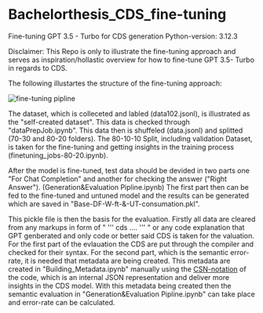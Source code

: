 # Bachelorthesis_CDS_fine-tuning
Fine-tuning GPT 3.5 - Turbo for CDS generation
Python-version: 3.12.3

Disclaimer: This Repo is only to illustrate the fine-tuning approach and serves as inspiration/hollastic overview for how to fine-tune GPT 3.5- Turbo in regards to CDS.

The following illustartes the structure of the fine-tuning approach: 

![fine-tuning pipline](https://github.com/user-attachments/assets/94b87a0b-6ff4-4c92-a1bd-7c38009d5155)

The dataset, which is colleceted and labled (data102.jsonl), is illustrated as the "self-created dataset". This data is checked through "dataPrepJob.ipynb". This data then is shuffeled (data.jsonl) and splitted (70-30 and 80-20 folders). The 80-10-10 Split, including validation Dataset, is taken for the fine-tuning and getting insights in the training process (finetuning_jobs-80-20.ipynb). 

After the model is fine-tuned, test data should be devided in two parts one "For Chat Completion" and another for checking the answer ("Right Answer"). (Generation&Evaluation Pipline.ipynb) The first part then can be fed to the fine-tuned and untuned model and the results can be generated which are saved in "Base-DF-W-ft-&-UT-consumation.pkl".

This pickle file is then the basis for the evaluation. Firstly all data are cleared from any markups in form of " ''' cds .... ''' " or any code explanation that GPT genberated and only code or better said CDS is taken for the valuation. For the first part of the evlauation the CDS are put through the compiler and checked for their syntax. For the second part, which is the semantic error-rate, it is needed that metadata are being created. This metadata are created in "Building_Metadata.ipynb" manually using the [CSN-notation](https://cap.cloud.sap/docs/cds/csn) of the code, which is an internal JSON representation and deliver more insights in the CDS model. With this metadata being created then the semantic evaluation in "Generation&Evaluation Pipline.ipynb" can take place and error-rate can be calculated.  
